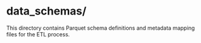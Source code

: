 # data_schemas/

This directory contains Parquet schema definitions and metadata mapping files for the ETL process. 